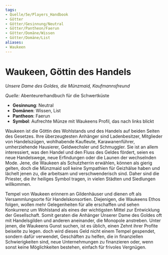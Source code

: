 ```yaml
---
tags:
- Quelle/5e/Players_Handbook
- Götter
- Götter/Gesinnung/Neutral
- Götter/Pantheon/Faerun
- Götter/Domäne/Wissen
- Götter/Domäne/List
aliases:
- Waukeen
---
```

# Waukeen, Göttin des Handels
_Unsere Dame des Goldes, die Münzmaid, Kaufmannsfreund_

_Quelle:_ Abenteurerhandbuch für die Schwertküste  

- **Gesinnung**: Neutral
- **Domänen**: Wissen, List
- **Pantheon**: Faerun
- **Symbol**: Aufrechte Münze mit Waukeens Profil, das nach links blickt

Waukeen ist die Göttin des Wohlstands und des Handels auf beiden Seiten des Gesetzes. Ihre überzeugtesten Anhänger sind Ladenbesitzer, Mitglieder von Handelszügen, wohlhabende Kaufleute, Karawanenführer, umherziehende Hausierer, Geldwechsler und Schmuggler. Sie ist an allem interessiert, was den Handel und den Fluss des Geldes fördert, seien es neue Handelswege, neue Erfindungen oder die Launen der wechselnden Mode. Jene, die Waukeen als Schutzherrin erwählen, können als gierig gelten, doch die Münzmaid soll keine Sympathien für Geizhälse haben und lächelt jenen zu, die arbeitsam und verschwenderisch sind. Daher sind die Priester, die ihr heiliges Symbol tragen, in vielen Städten und Siedlungen willkommen.

Tempel von Waukeen erinnern an Gildenhäuser und dienen oft als Versammlungsorte für Handelskonsortien. Diejenigen, die Waukeens Ethos folgen, wollen mehr Gelegenheiten für alle erschaffen und sehen Konkurrenz um Wohlstand als eines der wichtigsten Mittel zur Entwicklung der Gesellschaft. Somit geraten die Anhänger Unserer Dame des Goldes oft mit Handelsgilden und anderen aneinander, die Monopole anstreben. Unter jenen, die Waukeens Gunst suchen, ist es üblich, einen Zehnt ihrer Profite beiseite zu legen. doch wird dieses Geld nicht einem Tempel gespendet, sondern dafür verwendet, Geschäften zu helfen, die in finanziellen Schwierigkeiten sind, neue Unternehmungen zu finanzieren oder, wenn sonst keine Möglichkeiten bestehen, einfach für frivoles Vergnügen.